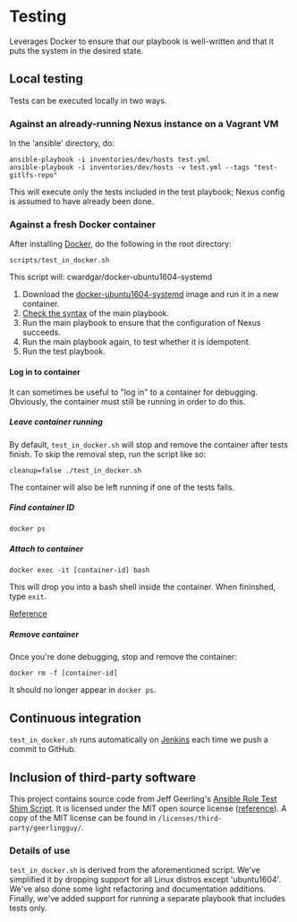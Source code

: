# Testing

Leverages Docker to ensure that our playbook is well-written and that it puts the system in the desired state.

## Local testing

Tests can be executed locally in two ways.

### Against an already-running Nexus instance on a Vagrant VM

In the 'ansible' directory, do:
```
ansible-playbook -i inventories/dev/hosts test.yml
ansible-playbook -i inventories/dev/hosts -v test.yml --tags "test-gitlfs-repo"
```

This will execute only the tests included in the test playbook; Nexus config is assumed to have already been done.

### Against a fresh Docker container

After installing [Docker](https://www.docker.com/), do the following in the root directory:
```
scripts/test_in_docker.sh
```

This script will:
cwardgar/docker-ubuntu1604-systemd
1. Download the [docker-ubuntu1604-systemd](https://hub.docker.com/r/cwardgar/docker-ubuntu1604-systemd/) image
   and run it in a new container.
1. [Check the syntax](https://ansible-tips-and-tricks.readthedocs.io/en/latest/ansible/commands/#check-for-bad-syntax)
   of the main playbook.
1. Run the main playbook to ensure that the configuration of Nexus succeeds.
1. Run the main playbook again, to test whether it is idempotent.
1. Run the test playbook.

#### Log in to container

It can sometimes be useful to "log in" to a container for debugging. Obviously, the container must still be running
in order to do this.

##### Leave container running

By default, `test_in_docker.sh` will stop and remove the container after tests finish.
To skip the removal step, run the script like so:
```
cleanup=false ./test_in_docker.sh
```
The container will also be left running if one of the tests fails.

##### Find container ID

```
docker ps
```

##### Attach to container

```
docker exec -it [container-id] bash
```

This will drop you into a bash shell inside the container. When fininshed, type `exit`.

[Reference](https://stackoverflow.com/a/26496854/3874643)

##### Remove container

Once you're done debugging, stop and remove the container:
 ```
 docker rm -f [container-id]
 ```
It should no longer appear in `docker ps`.

## Continuous integration

`test_in_docker.sh` runs automatically on [Jenkins](https://jenkins-aws.unidata.ucar.edu/job/nexus-test/) each time we
push a commit to GitHub.

## Inclusion of third-party software

This project contains source code from Jeff Geerling's
[Ansible Role Test Shim Script](https://gist.github.com/geerlingguy/73ef1e5ee45d8694570f334be385e181/).
It is licensed under the MIT open source license ([reference](
https://gist.github.com/geerlingguy/73ef1e5ee45d8694570f334be385e181/#gistcomment-2129169)).
A copy of the MIT license can be found in `/licenses/third-party/geerlingguy/`.

### Details of use

`test_in_docker.sh` is derived from the aforementioned script. We've simplified it by dropping support for all Linux
distros except 'ubuntu1604'. We've also done some light refactoring and documentation additions. Finally, we've added
support for running a separate playbook that includes tests only.

